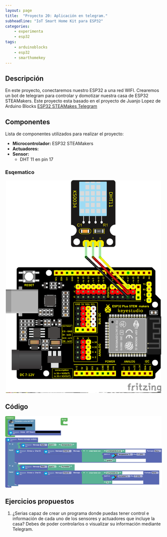 ```yaml
---
layout: page
title:  "Proyecto 20: Aplicación en telegram."
subheadline: "IoT Smart Home Kit para ESP32"
categories:
    - experimenta
    - esp32
tags:
    - arduinoblocks
    - esp32
    - smarthomekey
---
```


## Descripción
En este proyecto, conectaremos nuestro ESP32 a una red WIFI. Crearemos un bot de telegram para controlar y domotizar nuestra casa de ESP32 STEAMakers. Este proyecto esta basado en el proyecto de Juanjo Lopez de Arduino Blocks [ESP32 STEAMakes Telegram](https://docs.innovadidactic.com/_media/es/esp32_steamakers_telegram_bot.pdf)
## Componentes
Lista de componentes utilizados para realizar el proyecto:
- **Microcontrolador:** ESP32 STEAMakers
- **Actuadores:**
- **Sensor:**
    - DHT 11 en pin 17
    

### Esqematico 
<p align="center">
    <img src="/images/experimenta/esp32/Proyectos/P03_Esquematico.png" alt="Proyecto 1" width="500"/>
</p>

## Código 
<p align="center">
    <img src="/images/experimenta/esp32/Proyectos/Proyecto20.png" alt="Proyecto 8" width="700"/>
</p>

## Ejercicios propuestos 

1. ¿Serias capaz de crear un programa donde puedas tener control e información de cada uno de los sensores y actuadores que incluye la casa? Debes de poder controlarlos o visualizar su información mediante Telegram.